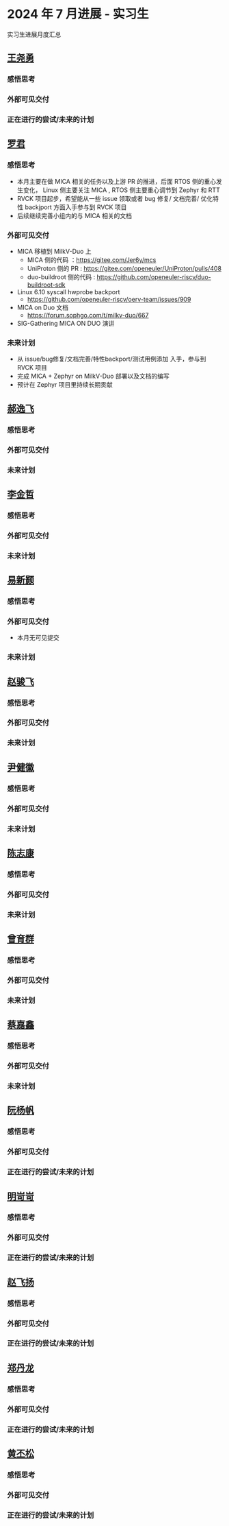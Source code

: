 # 2024 年 7 月进展 - 实习生

实习生进展月度汇总

<!-- 格式：

## 姓名
### 外部可见交付 （指已合并PR，未合并pr需要询问mentor是否可以计算，并且在下个月不能计算）
- [简介如修复xxx，升级xxx](链接)
### 正在进行的尝试/未来的计划 

  -  -->

## [王尧勇](../../Intern/intern_message.md#王尧勇)

### 感悟思考

### 外部可见交付

### 正在进行的尝试/未来的计划

## [罗君](../../Intern/intern_message.md#罗君)

### 感悟思考

- 本月主要在做 MICA 相关的任务以及上游 PR 的推进，后面 RTOS 侧的重心发生变化， Linux 侧主要关注 MICA ,  RTOS 侧主要重心调节到 Zephyr 和 RTT
- RVCK  项目起步，希望能从一些 issue 领取或者 bug 修复/ 文档完善/ 优化特性 backjport 方面入手参与到 RVCK 项目
- 后续继续完善小组内的与 MICA 相关的文档

### 外部可见交付

- MICA 移植到 MilkV-Duo 上
  - MICA 侧的代码 ：https://gitee.com/Jer6y/mcs
  - UniProton 侧的 PR : https://gitee.com/openeuler/UniProton/pulls/408 
  - duo-buildroot 侧的代码 : https://github.com/openeuler-riscv/duo-buildroot-sdk
- Linux 6.10 syscall hwprobe backport
  - https://github.com/openeuler-riscv/oerv-team/issues/909
- MICA on Duo 文档
  - https://forum.sophgo.com/t/milkv-duo/667
- SIG-Gathering MICA ON DUO 演讲

### 未来计划

- 从 issue/bug修复/文档完善/特性backport/测试用例添加 入手，参与到 RVCK 项目
- 完成 MICA + Zephyr on MilkV-Duo 部署以及文档的编写
- 预计在 Zephyr 项目里持续长期贡献

## [郝逸飞](../../Intern/intern_message.md#郝逸飞)

### 感悟思考

### 外部可见交付


### 未来计划


## [李金哲](../../Intern/intern_message.md#李金哲)

### 感悟思考

### 外部可见交付

### 未来计划

## [易新颢](../../Intern/intern_message.md#易新颢)

### 感悟思考

### 外部可见交付

- 本月无可见提交

### 未来计划



## [赵骏飞](../../Intern/intern_message.md#赵骏飞)

### 感悟思考

### 外部可见交付


### 未来计划


## [尹健徽](../../Intern/intern_message.md#尹健徽)

### 感悟思考

### 外部可见交付


### 未来计划


## [陈志康](../../Intern/intern_message.md#陈志康)

### 感悟思考


### 外部可见交付


### 未来计划

## [曾育群](../../Intern/intern_message.md#曾育群)

### 感悟思考

### 外部可见交付


### 未来计划

## [蔡嘉鑫](../../Intern/intern_message.md#蔡嘉鑫)

### 感悟思考

### 外部可见交付

### 未来计划

## [阮杨帆](../../Intern/intern_message.md#阮杨帆)

### 感悟思考

### 外部可见交付

### 正在进行的尝试/未来的计划

## [明岢岢](../../Intern/intern_message.md#明岢岢)

### 感悟思考

### 外部可见交付

### 正在进行的尝试/未来的计划

## [赵飞扬](../../Intern/intern_message.md#赵飞扬)

### 感悟思考

### 外部可见交付

### 正在进行的尝试/未来的计划


## [郑丹龙](../../Intern/intern_message.md#郑丹龙)

### 感悟思考

### 外部可见交付


### 正在进行的尝试/未来的计划

## [黄丕松](../../Intern/intern_message.md#黄丕松)

### 感悟思考

### 外部可见交付

### 正在进行的尝试/未来的计划
